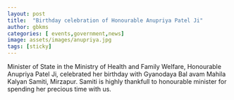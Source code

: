 ```yaml
---
layout: post
title:  "Birthday celebration of Honourable Anupriya Patel Ji"
author: gbkms
categories: [ events,government,news]
image: assets/images/anupriya.jpg
tags: [sticky]
---
```

Minister of State in the Ministry of Health and Family Welfare, Honourable Anupriya Patel Ji, celebrated her birthday with Gyanodaya Bal avam Mahila Kalyan Samiti, Mirzapur. Samiti is highly  thankfull to honourable minister for spending her precious time with us.